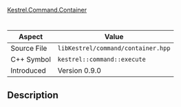 [Kestrel.Command.Container](index.md)
# 
| Aspect | Value |
| --- | --- |
| Source File | `libKestrel/command/container.hpp` |
| C++ Symbol | `kestrel::command::execute` |
| Introduced | Version 0.9.0 |
## Description
